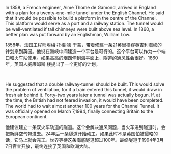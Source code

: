 In 1858, a French engineer, Aime Thome de Gamond, arrived in England with a plan for a twenty-one-mile tunnel under the English Channel. He said that it would be possible to build a platform in the centre of the Channel. This platform would serve as a port and a railway station. The tunnel would be well-ventilated if tall chimneys were built above sea level. In 1860, a better plan was put forward by an Englishman, William Low.

1858年，法国工程师埃梅·托梅·德·干蒙，带着修建一条21英里横穿英吉利海峡的计划来到英国。他说在海峡中间建造一个平台是可行的。这个平台可以作为一个端口和火车站使用。如果高高的烟囱伸到海平面上，隧道的通风性会很好。1860年，英国人威廉姆斯·楼提出了一个更好的计划。

    



He suggested that a double railway-tunnel should be built. This would solve the problem of ventilation, for if a train entered this tunnel, it would draw in fresh air behind it. Forty-two years later a tunnel was actually begun. If, at the time, the British had not feared invasion, it would have been completed. The world had to wait almost another 100 years for the Channel Tunnel. It was officially opened on March 7,1994, finally connecting Britain to the European continent.

他建议建立一条双火车轨道的隧道。这个会解决通风问题，当火车进到隧道时，会把新鲜空气带进去。24年后一条隧道开始动工。如果此时不是英国怕被侵略的话，它马上就会完工。世界等待这条海底隧道超过100年。最终隧道于1994年3月7日官宣开放，最终连接了英国和欧洲大陆。
